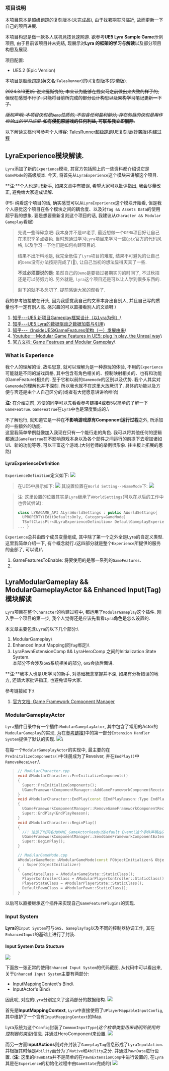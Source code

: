 ### 项目说明
本项目原本是超级跑跑的复刻版本(未完成品), 由于找暑期实习临近, 故而更新一下自己的项目进展.

本项目构思是做一款多人联机竞技竞速网游. 欲参考**UE5 Lyra Sample Game**示例项目, 由于目前该项目并未完结, 现展示对**Lyra 的框架的学习与解读**以及部分项目构思及展现.

项目配置:
- UE5.2 (Epic Version)

~~本项目是超级跑跑(英文名:`TalesRunner`)的`UE`复刻版本(抄袭版).~~

~~2024.3.13更新: 说来挺惭愧的, 本来认为能够在找实习之前做出来大致的样子的, 但现在感觉不行了. 只能将目前所完成的部分设计构思以及架构学习笔记更新一下了.~~

~~*版权声明: 本项目仅仅是`Demo`性质的, 不包含任何盈利部分, 存在的目的仅仅是用作检验`UE`的学习成果.* **如有侵犯原游戏的任何利益, 可联系我立即删除.**~~

以下解读文档也可参考个人博客: [TalesRunner超级跑跑UE复刻版(抄袭版)构建过程](https://www.d1anhua.top/2024/03/21/TalesRunner%E8%B6%85%E7%BA%A7%E8%B7%91%E8%B7%91UE%E5%A4%8D%E5%88%BB%E7%89%88-%E6%8A%84%E8%A2%AD%E7%89%88-%E6%9E%84%E5%BB%BA%E8%BF%87%E7%A8%8B/)

## LyraExperience模块解读.

`Lyra`添加了新的`Experience`模块, 其官方包括网上的一些资料都介绍说它是`GameMode`的高级版本. 今天, 将首先从`LyraExperience`这个模块来讲解这个项目.

**注:**个人也是UE新手, 如果文章中有错误, 希望大家可以批评指出, 我会尽量改正, 避免给大家造成误解.

(PS: 纯看这个项目的话, 确实感觉可以从`LyraExperience`这个模块开始看, 但是我个人感觉这个项目在各个模块之间的耦合度、以及对`Tag && Assets Data`的使用超乎我的想象. 要是想要重新复刻这个项目的话, 我建议从`Character && Modular Gameplay`看起)

> 先说一些碎碎念吧:
> 我本身并不是`UE`老手, 最近想做一个`DEMO`项目好让自己在求职季多点姿色. 当时想通过学习`Lyra`项目来学习一些`Epic`官方的代码风格, 以及学习一下他们是如何构建项目的.
>
> 结果不出所料地是, 我完全低估了`Lyra`项目的难度, 结果不可避免的让自己的`Demo`没有办法按期完成了(🤨), 让自己当初的想法显得天真了一些.
>
> **不过必须要说的是**: 虽然自己的`Demo`是要错过暑期实习的时间了, 不过秋招还是可以努努力的. 另外就是, `lyra`这个项目还是可以让人学到很多东西的.
>
> 剩下的就不多念叨了. 提前感谢大家的观看了.

我的参考链接放在开头, 因为我感觉我自己的文章本身出自别人, 并且自己写的质量也不一定有别人高. 感兴趣的可以直接看别人的文章呀.\
1. [知乎---UE5 新项目Gameplay框架设计（以Lyra为例）](https://zhuanlan.zhihu.com/p/614718286)\
2. [知乎---UE5 Lyra的数据驱动之数据加载与引用](https://zhuanlan.zhihu.com/p/505766201)\
3. [知乎---《InsideUE5》GameFeatures架构（一）发展由来](https://zhuanlan.zhihu.com/p/467236675)\
4. [Youtube---Modular Game Features in UE5: plug ‘n play, the Unreal way](https://www.youtube.com/watch?v=3PBnqC7TxvM)\
5. [官方文档: Game Featrues and Modular Gameplay](https://docs.unrealengine.com/5.1/en-US/game-features-and-modular-gameplay-in-unreal-engine/)\

### What is Experience
我个人的理解的话, 故名思意, 就可以理解为是一种游玩的体验, 不用的`Experience`可能就是不同的游戏风格, 其中包含有角色相关的、控制映射相关的、也有和功能(GameFeature)相关的. 至于它和以前的`Gamemode`的区别以及优势. 我个人其实对`Gamemode`的理解也并不深刻. 所以我也就不在这里大放厥词了. 具体的功能以及方便与否还是由个人自己区分的(或者有大佬愿意讲讲哈哈哈)

**注:** 在介绍之前, 方便的同学可以先看看参考链接4或者5以简单的了解一下`GameFeatrue`. `GameFeatrue`在`Lyra`中也是深度集成的.\

不了解也行, 就知道它是一种在**不影响游戏原有Component运行过程**之外, 所添加的一些额外的功能.\
这里我简单举例就像加入我现在只有一个能行走的角色. 我可以将其他任何的逻辑都通过`GameFeatrue`在不影响游戏本身以及各个部件之间运行的前提下去增加诸如UI、新的功能等等, 可以丰富这个游戏.(大钊老师的举例很形象. 往主板上拓展的思路)

#### LyraExperienceDefinition
`ExperienceDefinition`定义如下:
![](https://hexoblog-1304281944.cos.ap-hongkong.myqcloud.com/hexo/pic/2024-03-13-22-09-01.png)

> 在UE5中展示如下:
> ![](https://hexoblog-1304281944.cos.ap-hongkong.myqcloud.com/hexo/pic/2024-03-13-21-54-32.png)
> 其设置位置在`World Setting-->GameMode`下:
> ![](https://hexoblog-1304281944.cos.ap-hongkong.myqcloud.com/hexo/pic/2024-03-13-22-00-12.png)


> 注: 这里设置的位置其实是`Lyra`继承了`AWorldSettings`(可以在以后的工作中也尝试尝试):
> ``` cpp
> class LYRAGAME_API ALyraWorldSettings : public AWorldSettings{
>  	UPROPERTY(EditDefaultsOnly, Category=GameMode)
>   TSoftClassPtr<ULyraExperienceDefinition> DefaultGameplayExperience; 
> ... }
> ```

`Experience`总共由四个成员变量组成, 其中除了第一个之外全是Lyra的自定义类型. 这里我简单介绍一下, 有个概念就行.(这四部分就是整个`Experience`所提供的服务的全部了, 可以说):\
1. GameFeaturesToEnable: 将要使用的是哪一系列的`GameFeatures`.
2.


## LyraModularGameplay && ModularGameplayActor && Enhanced Input(Tag)模块解读

`Lyra`项目在整个`Character`的构建过程中, 都运用了`ModularGameplay`这个插件. 刚入手一个项目的第一步, 我个人觉得还是应该先看看`Lyra`角色是怎么设置的.

本文章主要包含`Lyra`的以下几个部分:\
1. ModularGameplay\
2. Enhanced Input Mapping(同`Tag`绑定)\
3. LyraPawnExtensionComp && LyraHeroComp 之间的Initialization State System.\
   本部分不会涉及`GAS`系统相关的部分, `GAS`会放后面讲.

**注:**我本人也是UE学习的新手, 对基础概念掌握并不深, 如果有分析错误的地方, 还请大家批评指正, 也避免误导大家.

参考链接如下:\
1. [官方文档: Game Framework Component Manager](https://docs.unrealengine.com/5.1/en-US/game-framework-component-manager-in-unreal-engine/)

### ModularGameplayActor
`Lyra`插件目录中有一个插件:`ModularGameplayActor`, 其中包含了常用的Actor的`MudoularGameplay`的实现, 为在[参考链接1](https://docs.unrealengine.com/5.1/en-US/game-framework-component-manager-in-unreal-engine/)中的第一部分`Extension Handler System`提供了默认的实现.
![](https://hexoblog-1304281944.cos.ap-hongkong.myqcloud.com/hexo/pic/2024-03-18-16-35-24.png)\

在每一个`ModularGameplayActor`的实现中, 最主要的在`PreInitalizeComponents()`中注册成为了Reveiver, 并在`EndPlay()`中`RemoveReceiver`.\

> ``` cpp
> // ModularCharacter.cpp
> void AModularCharacter::PreInitializeComponents()
> {
> 	Super::PreInitializeComponents();
> 	UGameFrameworkComponentManager::AddGameFrameworkComponentReceiver(this);
> }
> void AModularCharacter::EndPlay(const EEndPlayReason::Type EndPlayReason)
> {
> 	UGameFrameworkComponentManager::RemoveGameFrameworkComponentReceiver(this);
> 	Super::EndPlay(EndPlayReason);
> }
> void AModularCharacter::BeginPlay()
> {
>   //! 注册了时间名为NAME_GameActorReady的Default Event(这个事件声明在GameFrameworkComponentManager.h的头文件中), 方便其他插件使用. 比如做同步控制时
> 	UGameFrameworkComponentManager::SendGameFrameworkComponentExtensionEvent(this, UGameFrameworkComponentManager::NAME_GameActorReady);
> 	Super::BeginPlay();
> }
> 
> // ModularGameMode.cpp
> AModularGameMode::AModularGameMode(const FObjectInitializer& ObjectInitializer)
> 	: Super(ObjectInitializer)
> {
> 	GameStateClass = AModularGameState::StaticClass();
> 	PlayerControllerClass = AModularPlayerController::StaticClass();
> 	PlayerStateClass = AModularPlayerState::StaticClass();
> 	DefaultPawnClass = AModularPawn::StaticClass();
> }
> ```

以后可以直接继承这个插件来实现自己`GameFeaturePlugins`的实现.

### Input System
**Lyra**的`Input System`可与`GAS`、`GameplayTag`以及不同的控制器协调工作, 其在`EnhancedInput`的基础上进行了封装.

#### Input System Data Stucture
![](https://hexoblog-1304281944.cos.ap-hongkong.myqcloud.com/hexo/pic/2024-03-18-19-16-36.png)

下面放一张正常的使用`Enhanced Input System`的代码截图, 从代码中可以看出来, 关于`Enhanced Input System`主要有两部分:

- InputMappingContext's Bind\
- InputActor's Bind\

因此呢, 对应的`Lyra`分别定义了这两部分的数据结构.
![](https://hexoblog-1304281944.cos.ap-hongkong.myqcloud.com/hexo/pic/2024-03-18-17-21-02.png)

首先是**InputMappingContext**, `Lyra`中直接使用了`UPlayerMappableInputConfig`, 其中维护了一个含有`InputMappingContext`的Map.

Lyra系统为这个`Config`封装了`CommonInputType`(*这个枚举类型用来说明所使用的控制器的类型*)信息. 并通过HeroComponent来设置.
![](https://hexoblog-1304281944.cos.ap-hongkong.myqcloud.com/hexo/pic/2024-03-18-18-12-22.png)

而另一方面**InputActions**则对齐封装了`GameplayTag`信息形成了`LyraInputAction`. 并根据其时候是`Ability`而分为了`Native`和`Ability`之分. 并通过`PawnData`进行设置.
(**注:** 这里的`PawnData`并不是简单的在`PawnExtensionComp`中进行设置的, 在`Lyra`其是在`Experience`的初始化过程中由`GameState`完成的)
![](https://hexoblog-1304281944.cos.ap-hongkong.myqcloud.com/hexo/pic/2024-03-18-18-16-10.png)


